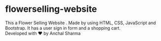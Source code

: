 # flowerselling-website
This a Flower Selling Website . Made by using HTML, CSS, JavaScript and Bootstrap. It has a user sign in form and a shopping cart.
<br>
Developed with ❤️ by Anchal Sharma
